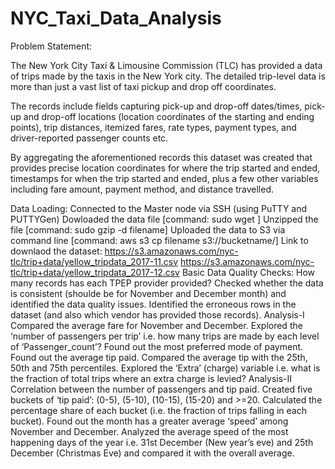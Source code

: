 # NYC_Taxi_Data_Analysis
Problem Statement:

The New York City Taxi & Limousine Commission (TLC) has provided a data of trips made by the taxis in the New York city. The detailed trip-level data is more than just a vast list of taxi pickup and drop off coordinates.

The records include fields capturing pick-up and drop-off dates/times, pick-up and drop-off locations (location coordinates of the starting and ending points), trip distances, itemized fares, rate types, payment types, and driver-reported passenger counts etc.

By aggregating the aforementioned records this dataset was created that provides precise location coordinates for where the trip started and ended, timestamps for when the trip started and ended, plus a few other variables including fare amount, payment method, and distance travelled.

Data Loading:
Connected to the Master node via SSH (using PuTTY and PUTTYGen)
Dowloaded the data file [command: sudo wget ]
Unzipped the file [command: sudo gzip -d filename]
Uploaded the data to S3 via command line [command: aws s3 cp filename s3://bucketname/]
Link to downlaod the dataset:
https://s3.amazonaws.com/nyc-tlc/trip+data/yellow_tripdata_2017-11.csv
https://s3.amazonaws.com/nyc-tlc/trip+data/yellow_tripdata_2017-12.csv
Basic Data Quality Checks:
How many records has each TPEP provider provided?
Checked whether the data is consistent (shoulde be for November and December month) and identified the data quality issues.
Identified the erroneous rows in the dataset (and also which vendor has provided those records).
Analysis-I
Compared the average fare for November and December.
Explored the ‘number of passengers per trip’ i.e. how many trips are made by each level of ‘Passenger_count’?
Found out the most preferred mode of payment.
Found out the average tip paid. Compared the average tip with the 25th, 50th and 75th percentiles.
Explored the ‘Extra’ (charge) variable i.e. what is the fraction of total trips where an extra charge is levied?
Analysis-II
Correlation between the number of passengers and tip paid.
Created five buckets of ‘tip paid’: (0-5), (5-10), (10-15), (15-20) and >=20. Calculated the percentage share of each bucket (i.e. the fraction of trips falling in each bucket).
Found out the month has a greater average ‘speed’ among November and December.
Analyzed the average speed of the most happening days of the year i.e. 31st December (New year’s eve) and 25th December (Christmas Eve) and compared it with the overall average.
